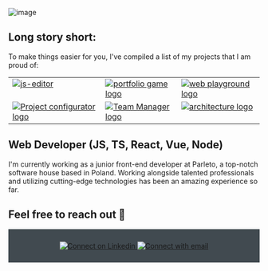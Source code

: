 ![image](https://github.com/PioterAndrzejewski/PioterAndrzejewski/assets/109315248/6c15b613-d278-4789-bac9-8550e0e29456)



  ## Long story short:
To make things easier for you, I've compiled a list of my projects that I am proud of:

<table>
    <tr width>
      <td valign="top">
        <a href="https://github.com/PioterAndrzejewski/js-editor" target=”_blank”>
          <picture>
            <img src="https://github.com/PioterAndrzejewski/PioterAndrzejewski/assets/109315248/46ad9651-b700-4d18-b9ed-1562d177243b" alt="js-editor">
          </picture>
        </a>
      </td>
      <td valign="top">
        <a href="https://github.com/PioterAndrzejewski/portfolio_game" target=”_blank”>
            <picture>
              <img src="https://github.com/PioterAndrzejewski/PioterAndrzejewski/assets/109315248/3527aa8c-c753-405e-82dd-80bd90812536" alt="portfolio game logo">
            </picture>
        </a>
      </td>
      <td valign="top">
        <a href="https://github.com/PioterAndrzejewski/code-playground" target=”_blank”>
            <picture>
              <img src="https://github.com/PioterAndrzejewski/PioterAndrzejewski/assets/109315248/77767d76-cad6-4ba2-a878-1b3e35814674" alt="web playground logo">
            </picture>
        </a>
      </td>
    </tr>
    <tr></tr>
    <tr>
      <td valign="top">
        <a href="https://github.com/PioterAndrzejewski/project_configurator_frontend" target=”_blank”>
          <picture>
            <img src="https://github.com/PioterAndrzejewski/PioterAndrzejewski/assets/109315248/eac5f848-1a01-4c59-ada5-54c6c7bc4ddc" alt="Project configurator logo">
          </picture>
        </a>
      </td>
      <td valign="top">
        <a href="https://github.com/PioterAndrzejewski/team_manager_frontend" target=”_blank”>
          <picture>
            <img src="https://github.com/PioterAndrzejewski/PioterAndrzejewski/assets/109315248/5a337a7b-fd4a-4156-9396-c5405e92dd1b" alt="Team Manager logo">
          </picture>
        </a>
      </td>
      <td valign="top">
        <a href="https://github.com/PioterAndrzejewski/Architecture_Company" target=”_blank”>
          <picture>
            <img src="https://github.com/PioterAndrzejewski/PioterAndrzejewski/assets/109315248/5a0e331b-e0d5-44f3-a04f-7c27a5c1911f" alt="architecture logo">
          </picture>
        </a>
      </td>
  </tr>
</table>


## Web Developer (JS, TS, React, Vue, Node)

I'm currently working as a junior front-end developer at Parleto, a top-notch software house based in Poland. Working alongside talented professionals and utilizing cutting-edge technologies has been an amazing experience so far.

  ##  Feel free to reach out 💬

<div align="center" style="background:#414a50; padding: 25px 0;">
     <a href="https://www.linkedin.com/in/piotr-andrzejewski-6241751a3/" target=”_blank”>
        <img src="https://raw.githubusercontent.com/Iwi4a/iwi4a/master/assets/linkedin.svg" alt="Connect on Linkedin">
    </a>
    <a href="mailto:p.andrzejewski@outlook.com" target=”_blank”>
        <img src="https://user-images.githubusercontent.com/109315248/222614744-0efa4174-693f-481c-baf0-d4f96e01730e.png" alt="Connect with email">
    </a>
</div>
